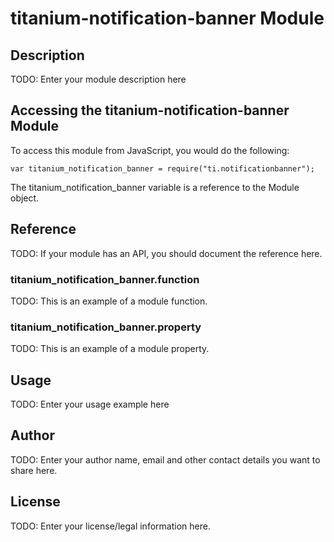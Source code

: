 # titanium-notification-banner Module

## Description

TODO: Enter your module description here

## Accessing the titanium-notification-banner Module

To access this module from JavaScript, you would do the following:

    var titanium_notification_banner = require("ti.notificationbanner");

The titanium_notification_banner variable is a reference to the Module object.

## Reference

TODO: If your module has an API, you should document
the reference here.

### titanium_notification_banner.function

TODO: This is an example of a module function.

### titanium_notification_banner.property

TODO: This is an example of a module property.

## Usage

TODO: Enter your usage example here

## Author

TODO: Enter your author name, email and other contact
details you want to share here.

## License

TODO: Enter your license/legal information here.
